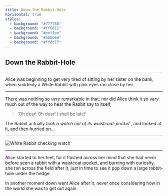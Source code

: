 ```yaml
---
title: Down the Rabbit-Hole
horizontal: true
styles:
  - background: "#777788"
  - background: "#ff6611"
  - background: "#eeffee"
  - background: "#bbbbee"
  - background: "#ffdd77"
---
```


## Down the Rabbit-Hole

---

Alice was beginning to get very tired of sitting by her sister on the bank, when suddenly a White Rabbit with pink eyes ran close by her.

---

There was nothing so *very* remarkable in that; nor did Alice think it so *very* much out of the way to hear the Rabbit say to itself, 

> ‘Oh dear! Oh dear! I shall be late!’ 

The Rabbit actually *took a watch out of its waistcoat-pocket* , and looked at it, and then hurried on...

---

<a name="img22"></a>

![White Rabbit checking watch](https://vignette1.wikia.nocookie.net/disney/images/c/c9/Tumblr_mvvwp4QVau1qhcrb0o1_1280.jpg/revision/latest?cb=20131108181614 "White Rabbit checking watch")

---

Alice started to her feet, for it flashed across her mind that she had never before seen a rabbit with a waistcoat-pocket, and burning with curiosity, she ran across the field after it, just in time to see it pop down a large rabbit-hole under the hedge.

In another moment down went Alice after it, never once considering how in the world she was to get out again.